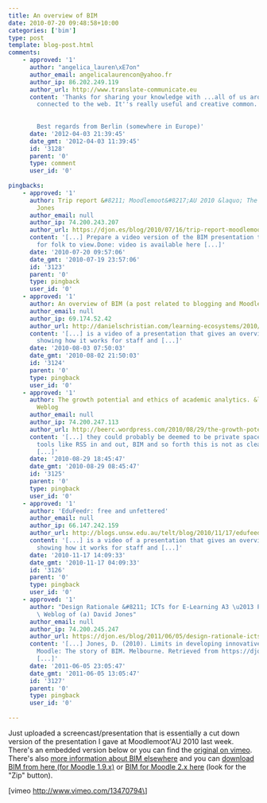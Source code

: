 ```yaml
---
title: An overview of BIM
date: 2010-07-20 09:48:58+10:00
categories: ['bim']
type: post
template: blog-post.html
comments:
    - approved: '1'
      author: "angelica_lauren\xE7on"
      author_email: angelicalaurencon@yahoo.fr
      author_ip: 86.202.249.119
      author_url: http://www.translate-communicate.eu
      content: 'Thanks for sharing your knowledge with ...all of us around the world and
        connected to the web. It''s really useful and creative common.
    
    
        Best regards from Berlin (somewhere in Europe)'
      date: '2012-04-03 21:39:45'
      date_gmt: '2012-04-03 11:39:45'
      id: '3128'
      parent: '0'
      type: comment
      user_id: '0'
    
pingbacks:
    - approved: '1'
      author: Trip report &#8211; Moodlemoot&#8217;AU 2010 &laquo; The Weblog of (a) David
        Jones
      author_email: null
      author_ip: 74.200.243.207
      author_url: https://djon.es/blog/2010/07/16/trip-report-moodlemootau-2010/
      content: '[...] Prepare a video version of the BIM presentation that can be uploaded
        for folk to view.Done: video is available here [...]'
      date: '2010-07-20 09:57:06'
      date_gmt: '2010-07-19 23:57:06'
      id: '3123'
      parent: '0'
      type: pingback
      user_id: '0'
    - approved: '1'
      author: An overview of BIM (a post related to blogging and Moodle)
      author_email: null
      author_ip: 69.174.52.42
      author_url: http://danielschristian.com/learning-ecosystems/2010/08/02/an-overview-of-bim-a-post-related-to-blogging-and-moodle/
      content: '[...] is a video of a presentation that gives an overview of BIM, including
        showing how it works for staff and [...]'
      date: '2010-08-03 07:50:03'
      date_gmt: '2010-08-02 21:50:03'
      id: '3124'
      parent: '0'
      type: pingback
      user_id: '0'
    - approved: '1'
      author: The growth potential and ethics of academic analytics. &laquo; Col&#039;s
        Weblog
      author_email: null
      author_ip: 74.200.247.113
      author_url: http://beerc.wordpress.com/2010/08/29/the-growth-potential-and-ethics-of-academic-analytics/
      content: '[...] they could probably be deemed to be private spaces. Although with
        tools like RSS in and out, BIM and so forth this is not as clear as it used to
        [...]'
      date: '2010-08-29 18:45:47'
      date_gmt: '2010-08-29 08:45:47'
      id: '3125'
      parent: '0'
      type: pingback
      user_id: '0'
    - approved: '1'
      author: 'EduFeedr: free and unfettered'
      author_email: null
      author_ip: 66.147.242.159
      author_url: http://blogs.unsw.edu.au/telt/blog/2010/11/17/edufeedr-free-and-unfettered/
      content: '[...] is a video of a presentation that gives an overview of BIM, including
        showing how it works for staff and [...]'
      date: '2010-11-17 14:09:33'
      date_gmt: '2010-11-17 04:09:33'
      id: '3126'
      parent: '0'
      type: pingback
      user_id: '0'
    - approved: '1'
      author: "Design Rationale &#8211; ICTs for E-Learning A3 \u2013 Part 2 &laquo; The\
        \ Weblog of (a) David Jones"
      author_email: null
      author_ip: 74.200.245.247
      author_url: https://djon.es/blog/2011/06/05/design-rationale-icts-for-e-learning-a3-%e2%80%93-part-2/
      content: '[...] Jones, D. (2010). Limits in developing innovative pedagogy with
        Moodle: The story of BIM. Melbourne. Retrieved from https://djon.es/blog/2010/07/20/an-overview-of-bim/.
        [...]'
      date: '2011-06-05 23:05:47'
      date_gmt: '2011-06-05 13:05:47'
      id: '3127'
      parent: '0'
      type: pingback
      user_id: '0'
    
---
```

Just uploaded a screencast/presentation that is essentially a cut down version of the presentation I gave at Moodlemoot'AU 2010 last week. There's an embedded version below or you can find the [original on vimeo](http://www.vimeo.com/13470794). There's also [more information about BIM elsewhere](/blog2/research/bam-blog-aggregation-management/) and you can [download BIM from here (for Moodle 1.9.x)](https://github.com/djplaner/moodle-mod_bim/) or [BIM for Moodle 2.x here](https://github.com/djplaner/moodle-mod_bim/tree/bim2) (look for the "Zip" button).

\[vimeo http://www.vimeo.com/13470794\]